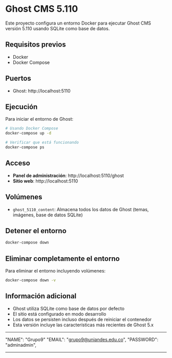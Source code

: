 # Ghost CMS 5.110

Este proyecto configura un entorno Docker para ejecutar Ghost CMS versión 5.110 usando SQLite como base de datos.

## Requisitos previos

- Docker
- Docker Compose

## Puertos

- Ghost: http://localhost:5110

## Ejecución

Para iniciar el entorno de Ghost:

```bash
# Usando Docker Compose
docker-compose up -d

# Verificar que está funcionando
docker-compose ps
```

## Acceso

- **Panel de administración**: http://localhost:5110/ghost
- **Sitio web**: http://localhost:5110

## Volúmenes

- `ghost_5110_content`: Almacena todos los datos de Ghost (temas, imágenes, base de datos SQLite)

## Detener el entorno

```bash
docker-compose down
```

## Eliminar completamente el entorno

Para eliminar el entorno incluyendo volúmenes:

```bash
docker-compose down -v
```

## Información adicional

- Ghost utiliza SQLite como base de datos por defecto
- El sitio está configurado en modo desarrollo
- Los datos se persisten incluso después de reiniciar el contenedor
- Esta versión incluye las características más recientes de Ghost 5.x

---

"NAME": "Grupo9"
"EMAIL": "grupo9@uniandes.edu.co",
"PASSWORD": "adminadmin",

---

